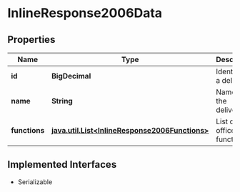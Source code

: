 

# InlineResponse2006Data


## Properties

Name | Type | Description | Notes
------------ | ------------- | ------------- | -------------
**id** | **BigDecimal** | Identifier of a delivery. |  [optional]
**name** | **String** | Name of the delivery. |  [optional]
**functions** | [**java.util.List&lt;InlineResponse2006Functions&gt;**](InlineResponse2006Functions.md) | List of officer functions. |  [optional]


## Implemented Interfaces

* Serializable


